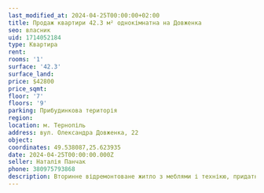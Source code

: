 ```yaml
---
last_modified_at: 2024-04-25T00:00:00+02:00
title: Продаж квартири 42.3 м² однокімнатна на Довженка
seo: власник
uid: 1714052184
type: Квартира
rent:
rooms: '1'
surface: '42.3'
surface_land:
price: $42800
price_sqmt:
floor: '7'
floors: '9'
parking: Прибудинкова територія
region:
location: м. Тернопіль
address: вул. Олександра Довженка, 22
object:
coordinates: 49.538087,25.623935
date: 2024-04-25T00:00:00.000Z
seller: Наталія Панчак
phone: 380975793868
description: Вторинне відремонтоване житло з меблями і технікю, придатне і готове для проживання
---
```

